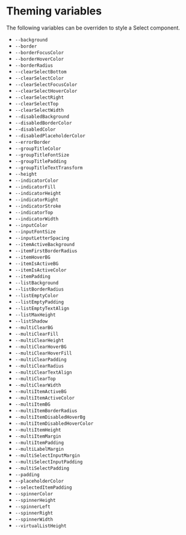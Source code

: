 # Theming variables

The following variables can be overriden to style a Select component. 

<!-- List start -->
- `--background`
- `--border`
- `--borderFocusColor`
- `--borderHoverColor`
- `--borderRadius`
- `--clearSelectBottom`
- `--clearSelectColor`
- `--clearSelectFocusColor`
- `--clearSelectHoverColor`
- `--clearSelectRight`
- `--clearSelectTop`
- `--clearSelectWidth`
- `--disabledBackground`
- `--disabledBorderColor`
- `--disabledColor`
- `--disabledPlaceholderColor`
- `--errorBorder`
- `--groupTitleColor`
- `--groupTitleFontSize`
- `--groupTitlePadding`
- `--groupTitleTextTransform`
- `--height`
- `--indicatorColor`
- `--indicatorFill`
- `--indicatorHeight`
- `--indicatorRight`
- `--indicatorStroke`
- `--indicatorTop`
- `--indicatorWidth`
- `--inputColor`
- `--inputFontSize`
- `--inputLetterSpacing`
- `--itemActiveBackground`
- `--itemFirstBorderRadius`
- `--itemHoverBG`
- `--itemIsActiveBG`
- `--itemIsActiveColor`
- `--itemPadding`
- `--listBackground`
- `--listBorderRadius`
- `--listEmptyColor`
- `--listEmptyPadding`
- `--listEmptyTextAlign`
- `--listMaxHeight`
- `--listShadow`
- `--multiClearBG`
- `--multiClearFill`
- `--multiClearHeight`
- `--multiClearHoverBG`
- `--multiClearHoverFill`
- `--multiClearPadding`
- `--multiClearRadius`
- `--multiClearTextAlign`
- `--multiClearTop`
- `--multiClearWidth`
- `--multiItemActiveBG`
- `--multiItemActiveColor`
- `--multiItemBG`
- `--multiItemBorderRadius`
- `--multiItemDisabledHoverBg`
- `--multiItemDisabledHoverColor`
- `--multiItemHeight`
- `--multiItemMargin`
- `--multiItemPadding`
- `--multiLabelMargin`
- `--multiSelectInputMargin`
- `--multiSelectInputPadding`
- `--multiSelectPadding`
- `--padding`
- `--placeholderColor`
- `--selectedItemPadding`
- `--spinnerColor`
- `--spinnerHeight`
- `--spinnerLeft`
- `--spinnerRight`
- `--spinnerWidth`
- `--virtualListHeight`
<!-- List end -->
